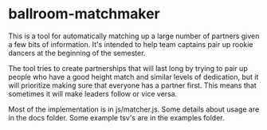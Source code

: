 # ballroom-matchmaker

This is a tool for automatically matching up a large number of partners given a
few bits of information.  It's intended to help team captains pair up rookie
dancers at the beginning of the semester.

The tool tries to create partnerships that will last long by trying to pair up
people who have a good height match and similar levels of dedication, but it
will prioritize making sure that everyone has a partner first.  This means that
sometimes it will make leaders follow or vice versa.

Most of the implementation is in js/matcher.js. Some details about usage are
in the docs folder.  Some example tsv's are in the examples folder.